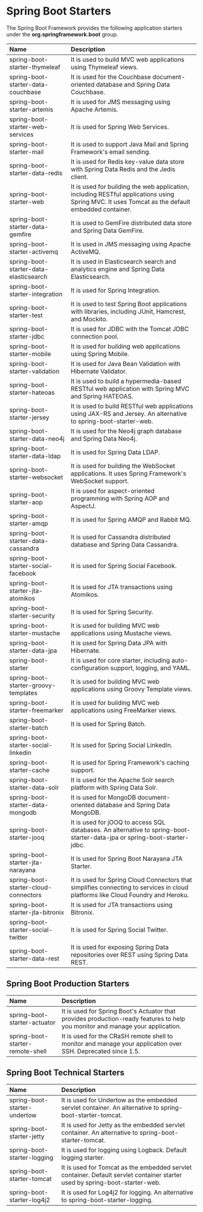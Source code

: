 # Spring Boot Starters

The Spring Boot Framework provides the following application starters under the **org.springframework.boot** group.

| Name | Description |
| :--- | :--- |
| spring-boot-starter-thymeleaf | It is used to build MVC web applications using Thymeleaf views. |
| spring-boot-starter-data-couchbase | It is used for the Couchbase document-oriented database and Spring Data Couchbase. |
| spring-boot-starter-artemis | It is used for JMS messaging using Apache Artemis. |
| spring-boot-starter-web-services | It is used for Spring Web Services. |
| spring-boot-starter-mail | It is used to support Java Mail and Spring Framework's email sending. |
| spring-boot-starter-data-redis | It is used for Redis key-value data store with Spring Data Redis and the Jedis client. |
| spring-boot-starter-web | It is used for building the web application, including RESTful applications using Spring MVC. It uses Tomcat as the default embedded container. |
| spring-boot-starter-data-gemfire | It is used to GemFire distributed data store and Spring Data GemFire. |
| spring-boot-starter-activemq | It is used in JMS messaging using Apache ActiveMQ. |
| spring-boot-starter-data-elasticsearch | It is used in Elasticsearch search and analytics engine and Spring Data Elasticsearch. |
| spring-boot-starter-integration | It is used for Spring Integration. |
| spring-boot-starter-test | It is used to test Spring Boot applications with libraries, including JUnit, Hamcrest, and Mockito. |
| spring-boot-starter-jdbc | It is used for JDBC with the Tomcat JDBC connection pool. |
| spring-boot-starter-mobile | It is used for building web applications using Spring Mobile. |
| spring-boot-starter-validation | It is used for Java Bean Validation with Hibernate Validator. |
| spring-boot-starter-hateoas | It is used to build a hypermedia-based RESTful web application with Spring MVC and Spring HATEOAS. |
| spring-boot-starter-jersey | It is used to build RESTful web applications using JAX-RS and Jersey. An alternative to spring-boot-starter-web. |
| spring-boot-starter-data-neo4j | It is used for the Neo4j graph database and Spring Data Neo4j. |
| spring-boot-starter-data-ldap | It is used for Spring Data LDAP. |
| spring-boot-starter-websocket | It is used for building the WebSocket applications. It uses Spring Framework's WebSocket support. |
| spring-boot-starter-aop | It is used for aspect-oriented programming with Spring AOP and AspectJ. |
| spring-boot-starter-amqp | It is used for Spring AMQP and Rabbit MQ. |
| spring-boot-starter-data-cassandra | It is used for Cassandra distributed database and Spring Data Cassandra. |
| spring-boot-starter-social-facebook | It is used for Spring Social Facebook. |
| spring-boot-starter-jta-atomikos | It is used for JTA transactions using Atomikos. |
| spring-boot-starter-security | It is used for Spring Security. |
| spring-boot-starter-mustache | It is used for building MVC web applications using Mustache views. |
| spring-boot-starter-data-jpa | It is used for Spring Data JPA with Hibernate. |
| spring-boot-starter | It is used for core starter, including auto-configuration support, logging, and YAML. |
| spring-boot-starter-groovy-templates | It is used for building MVC web applications using Groovy Template views. |
| spring-boot-starter-freemarker | It is used for building MVC web applications using FreeMarker views. |
| spring-boot-starter-batch | It is used for Spring Batch. |
| spring-boot-starter-social-linkedin | It is used for Spring Social LinkedIn. |
| spring-boot-starter-cache | It is used for Spring Framework's caching support. |
| spring-boot-starter-data-solr | It is used for the Apache Solr search platform with Spring Data Solr. |
| spring-boot-starter-data-mongodb | It is used for MongoDB document-oriented database and Spring Data MongoDB. |
| spring-boot-starter-jooq | It is used for jOOQ to access SQL databases. An alternative to spring-boot-starter-data-jpa or spring-boot-starter-jdbc. |
| spring-boot-starter-jta-narayana | It is used for Spring Boot Narayana JTA Starter. |
| spring-boot-starter-cloud-connectors | It is used for Spring Cloud Connectors that simplifies connecting to services in cloud platforms like Cloud Foundry and Heroku. |
| spring-boot-starter-jta-bitronix | It is used for JTA transactions using Bitronix. |
| spring-boot-starter-social-twitter | It is used for Spring Social Twitter. |
| spring-boot-starter-data-rest | It is used for exposing Spring Data repositories over REST using Spring Data REST. |

## Spring Boot Production Starters

| Name | Description |
| :--- | :--- |
| spring-boot-starter-actuator | It is used for Spring Boot's Actuator that provides production-ready features to help you monitor and manage your application. |
| spring-boot-starter-remote-shell | It is used for the CRaSH remote shell to monitor and manage your application over SSH. Deprecated since 1.5. |

## Spring Boot Technical Starters

| Name | Description |
| :--- | :--- |
| spring-boot-starter-undertow | It is used for Undertow as the embedded servlet container. An alternative to spring-boot-starter-tomcat. |
| spring-boot-starter-jetty | It is used for Jetty as the embedded servlet container. An alternative to spring-boot-starter-tomcat. |
| spring-boot-starter-logging | It is used for logging using Logback. Default logging starter. |
| spring-boot-starter-tomcat | It is used for Tomcat as the embedded servlet container. Default servlet container starter used by spring-boot-starter-web. |
| spring-boot-starter-log4j2 | It is used for Log4j2 for logging. An alternative to spring-boot-starter-logging. |

